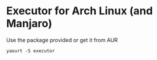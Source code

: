 # Executor for Arch Linux (and Manjaro)

Use the package provided or get it from AUR

```yaourt -S executor```